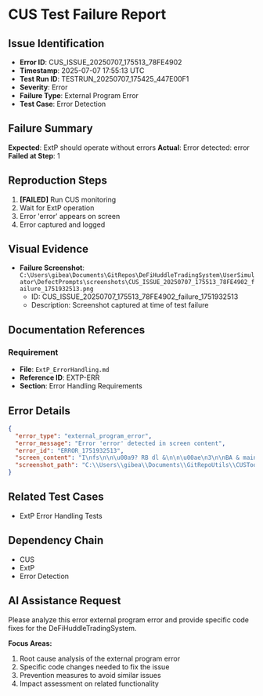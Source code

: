 # CUS Test Failure Report

## Issue Identification
- **Error ID**: CUS_ISSUE_20250707_175513_78FE4902
- **Timestamp**: 2025-07-07 17:55:13 UTC
- **Test Run ID**: TESTRUN_20250707_175425_447E00F1
- **Severity**: Error
- **Failure Type**: External Program Error
- **Test Case**: Error Detection

## Failure Summary
**Expected**: ExtP should operate without errors
**Actual**: Error detected: error
**Failed at Step**: 1

## Reproduction Steps
1. **[FAILED]** Run CUS monitoring
2. Wait for ExtP operation
3. Error 'error' appears on screen
4. Error captured and logged

## Visual Evidence
- **Failure Screenshot**: `C:\Users\gibea\Documents\GitRepos\DeFiHuddleTradingSystem\UserSimulator\DefectPrompts\screenshots\CUS_ISSUE_20250707_175513_78FE4902_failure_1751932513.png`
  - ID: CUS_ISSUE_20250707_175513_78FE4902_failure_1751932513
  - Description: Screenshot captured at time of test failure

## Documentation References
### Requirement
- **File**: `ExtP_ErrorHandling.md`
- **Reference ID**: EXTP-ERR
- **Section**: Error Handling Requirements

## Error Details
```json
{
  "error_type": "external_program_error",
  "error_message": "Error 'error' detected in screen content",
  "error_id": "ERROR_1751932513",
  "screen_content": "I\nfs\n\n\u00a9? RB dl &\n\n\u00ae\n3\n\nBA & mains S @oAo\n\nFile Edit Selection View Go Run\n\nEXPLORER,\n\n> OPEN EDITORS\n\\ GITREPOUTILS\n\u00a9 CUSTool\n\n= copilot\n\nTerminal Help eo P GitRepoutils\n\n@ CUSpy M X \u2014@ CUS baseline_cleanpy U\n\nCUSTool > # CUS.py >...\n863\n\n\u00a5 Advanced_UseCase_Discovery_Techniques.md\n\n\u00ae AdvancedTestExecutor.py\n\n Alternative_Test_Anchoring_Concepts.md\n\n\u00ae AutomatedRemediationSystem.py\nBrainstormDialog2.md\n\nCUS _baseline_clean.py\n\nCUS_ExtP Testing Guide.md\n\nCUS _old_broken.py\n\nCUS.py\nDDD_Modern_Approach.md\ndebug ExtP output.txt\ndeploy_production.bat\nEnhancedCUS.py\nEnhancedTestCaseGenerator.py\nextp_analysis prompt _optimized.txt\nextp_analysis_prompt-txt\nExtP_Indexer.py.\nextp_metadatajson\ngenerate_extp_requirements.py\nIssuePromptGenerator.py\nlaunch_cus_stepbystep.bat\n\neec0 em\n\nlaunch_cus.bat\nlaunch test_extp.bat\n\n} method1_validation_reportjson\n\n=\n\u00ae method1_comprehensive_validation.py\n{\n\u00a5\n\nPRODUCTION_READY.md\n\u00ae production_status_check.py\n ProductionValidationReport.md\n{} ProductionValidationRe",
  "screenshot_path": "C:\\Users\\gibea\\Documents\\GitRepoUtils\\CUSTool\\Logs\\Screenshots\\screenshot_1751932513.png"
}
```

## Related Test Cases
- ExtP Error Handling Tests

## Dependency Chain
- CUS
- ExtP
- Error Detection

## AI Assistance Request

Please analyze this error external program error and provide specific code fixes for the DeFiHuddleTradingSystem.

**Focus Areas:**
1. Root cause analysis of the external program error
2. Specific code changes needed to fix the issue
3. Prevention measures to avoid similar issues
4. Impact assessment on related functionality